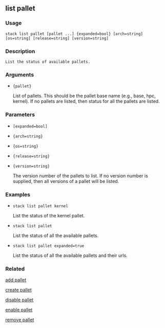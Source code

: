 ## list pallet

### Usage

`stack list pallet [pallet ...] {expanded=bool} [arch=string] [os=string] [release=string] [version=string]`

### Description


	List the status of available pallets.

	

### Arguments

* `{pallet}`

   List of pallets. This should be the pallet base name (e.g., base, hpc,
	kernel). If no pallets are listed, then status for all the pallets are
	listed.


### Parameters
* `[expanded=bool]`
* `{arch=string}`
* `{os=string}`
* `{release=string}`
* `{version=string}`

   The version number of the pallets to list. If no version number is
	supplied, then all versions of a pallet will be listed.

### Examples

* `stack list pallet kernel`

   List the status of the kernel pallet.

* `stack list pallet`

   List the status of all the available pallets.

* `stack list pallet expanded=true`

   List the status of all the available pallets and their urls.


### Related
[add pallet](add-pallet)

[create pallet](create-pallet)

[disable pallet](disable-pallet)

[enable pallet](enable-pallet)

[remove pallet](remove-pallet)


